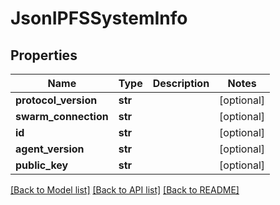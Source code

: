 # JsonIPFSSystemInfo


## Properties
Name | Type | Description | Notes
------------ | ------------- | ------------- | -------------
**protocol_version** | **str** |  | [optional] 
**swarm_connection** | **str** |  | [optional] 
**id** | **str** |  | [optional] 
**agent_version** | **str** |  | [optional] 
**public_key** | **str** |  | [optional] 

[[Back to Model list]](../README.md#documentation-for-models) [[Back to API list]](../README.md#documentation-for-api-endpoints) [[Back to README]](../README.md)


